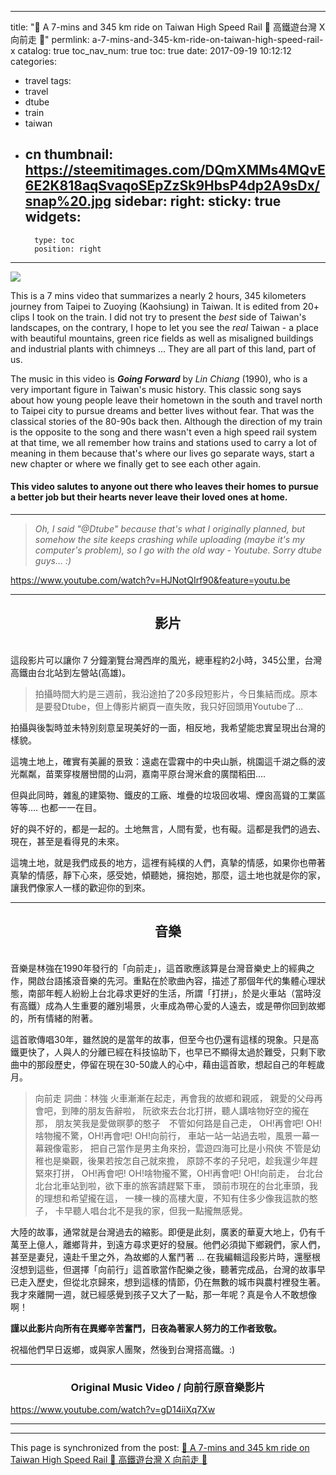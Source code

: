 
---
title: "🚅  A 7-mins and 345 km ride on Taiwan High Speed Rail 🚅  高鐵遊台灣 X 向前走 🚅"
permlink: a-7-mins-and-345-km-ride-on-taiwan-high-speed-rail-x
catalog: true
toc_nav_num: true
toc: true
date: 2017-09-19 10:12:12
categories:
- travel
tags:
- travel
- dtube
- train
- taiwan
- cn
thumbnail: https://steemitimages.com/DQmXMMs4MQvE6E2K818aqSvaqoSEpZzSk9HbsP4dp2A9sDx/snap%20.jpg
sidebar:
    right:
        sticky: true
widgets:
    -
        type: toc
        position: right
---


![](https://steemitimages.com/DQmXMMs4MQvE6E2K818aqSvaqoSEpZzSk9HbsP4dp2A9sDx/snap%20.jpg)

This is a 7 mins video that summarizes a nearly 2 hours, 345 kilometers journey from Taipei to Zuoying (Kaohsiung) in Taiwan. It is edited from 20+ clips I took on the train. I did not try to present the *best* side of Taiwan's landscapes, on the contrary, I hope to let you see the *real* Taiwan - a place with beautiful mountains, green rice fields as well as misaligned buildings and industrial plants with chimneys ... They are all part of this land, part of us. 

The music in this video is ***Going Forward*** by *Lin Chiang* (1990), who is a very important figure in Taiwan's music history. This classic song says about how young people leave their hometown in the south and travel north to Taipei city to pursue dreams and better lives without fear. That was the classical stories of the 80-90s back then. Although the direction of my train is the opposite to the song and there wasn't even a high speed rail system at that time, we all remember how trains and stations used to carry a lot of meaning in them because that's where our lives go separate ways, start a new chapter or where we finally get to see each other again.

#### This video salutes to anyone out there who leaves their homes to pursue a better job but their hearts never leave their loved ones at home.

*****

> *Oh, I said "@Dtube" because that's what I originally planned, but somehow the site keeps crashing while uploading (maybe it's my computer's problem), so I go with the old way - Youtube. Sorry dtube guys... :)*

https://www.youtube.com/watch?v=HJNotQIrf90&feature=youtu.be

*****

## <center>影片</center>

<br>這段影片可以讓你 7 分鐘瀏覽台灣西岸的風光，總車程約2小時，345公里，台灣高鐵由台北站到左營站(高雄)。

> 拍攝時間大約是三週前，我沿途拍了20多段短影片，今日集結而成。原本是要發Dtube，但上傳影片網頁一直失敗，我只好回頭用Youtube了... 

拍攝與後製時並未特別刻意呈現美好的一面，相反地，我希望能忠實呈現出台灣的樣貌。

這塊土地上，確實有美麗的景致：遠處在雲霧中的中央山脈，桃園這千湖之縣的波光粼粼，苗栗穿梭層巒間的山洞，嘉南平原台灣米倉的廣闊稻田.... 

但與此同時，雜亂的建築物、鐵皮的工廠、堆疊的垃圾回收場、煙囪高聳的工業區等等.... 也都一一在目。

好的與不好的，都是一起的。土地無言，人間有愛，也有礙。這都是我們的過去、現在，甚至是看得見的未來。

這塊土地，就是我們成長的地方，這裡有純樸的人們，真摯的情感，如果你也帶著真摯的情感，靜下心來，感受她，傾聽她，擁抱她，那麼，這土地也就是你的家，讓我們像家人一樣的歡迎你的到來。

*****

## <center>音樂</center>

<br>音樂是林強在1990年發行的「向前走」，這首歌應該算是台灣音樂史上的經典之作，開啟台語搖滾音樂的先河。重點在於歌曲內容，描述了那個年代的集體心理狀態，南部年輕人紛紛上台北尋求更好的生活，所謂「打拼」，於是火車站（當時沒有高鐵）成為人生重要的離別場景，火車成為帶心愛的人遠去，或是帶你回到故鄉的，所有情緒的附著。

這首歌傳唱30年，雖然說的是當年的故事，但至今也仍還有這樣的現象。只是高鐵更快了，人與人的分離已經在科技協助下，也早已不顯得太過於難受，只剩下歌曲中的那段歷史，停留在現在30-50歲人的心中，藉由這首歌，想起自己的年輕歲月。

>向前走 詞曲：林強
火車漸漸在起走，再會我的故鄉和親戚，
親愛的父母再會吧，到陣的朋友告辭啦，
阮欲來去台北打拼，聽人講啥物好空的攏在那，
朋友笑我是愛做暝夢的憨子　不管如何路是自己走，
OH!再會吧! OH!啥物攏不驚，OH!再會吧! OH!向前行，
車站一站一站過去啦，風景一幕一幕親像電影，
把自己當作是男主角來扮，雲遊四海可比是小飛俠
不管是幼稚也是樂觀，後果若按怎自己就來擔，
原諒不孝的子兒吧，趁我還少年趕緊來打拼，
OH!再會吧! OH!啥物攏不驚，OH!再會吧! OH!向前走，
台北台北台北車站到啦，欲下車的旅客請趕緊下車，
頭前市現在的台北車頭，我的理想和希望攏在這，
一棟一棟的高樓大廈，不知有住多少像我這款的憨子，
卡早聽人唱台北不是我的家，但我一點攏無感覺。

大陸的故事，通常就是台灣過去的縮影。即便是此刻，廣袤的華夏大地上，仍有千萬至上億人，離鄉背井，到遠方尋求更好的發展。他們必須拋下鄉親們，家人們，甚至是妻兒，遠赴千里之外，為故鄉的人奮鬥著 ... 在我編輯這段影片時，還壓根沒想到這些，但選擇「向前行」這首歌當作配樂之後，聽著完成品，台灣的故事早已走入歷史，但從北京歸來，想到這樣的情節，仍在無數的城市與農村裡發生著。我才來離開一週，就已經感覺到孩子又大了一點，那一年呢？真是令人不敢想像啊！

**謹以此影片向所有在異鄉辛苦奮鬥，日夜為著家人努力的工作者致敬。**

祝福他們早日返鄉，或與家人團聚，然後到台灣搭高鐵。:)

*****

### <center>Original Music Video / 向前行原音樂影片</center>

https://www.youtube.com/watch?v=gD14iiXq7Xw

*****

- - -

This page is synchronized from the post: [🚅  A 7-mins and 345 km ride on Taiwan High Speed Rail 🚅  高鐵遊台灣 X 向前走 🚅](https://steemit.com/@deanliu/a-7-mins-and-345-km-ride-on-taiwan-high-speed-rail-x)

